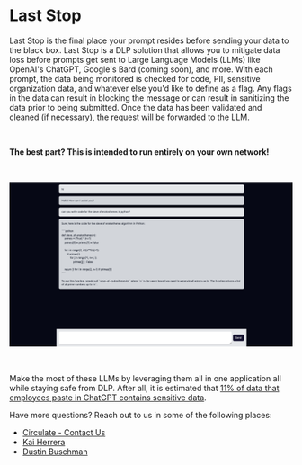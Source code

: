 # Last Stop 

Last Stop is the final place your prompt resides before sending your data to the black box. Last Stop is a DLP solution that allows you to mitigate data loss before prompts get sent to Large Language Models (LLMs) like OpenAI's ChatGPT, Google's Bard (coming soon), and more. With each prompt, the data being monitored is checked for code, PII, sensitive organization data, and whatever else you'd like to define as a flag. Any flags in the data can result in blocking the message or can result in sanitizing the data prior to being submitted. Once the data has been validated and cleaned (if necessary), the request will be forwarded to the LLM.

<br />

__The best part? This is intended to run entirely on your own network!__

<br />

![Example image of LLM functionality](assets/example.png)

<br />

Make the most of these LLMs by leveraging them all in one application all while staying safe from DLP. After all, it is estimated that [11% of data that employees paste in ChatGPT contains sensitive data](https://www.csoonline.com/article/3691115/sharing-sensitive-business-data-with-chatgpt-could-be-risky.html).

Have more questions? Reach out to us in some of the following places:
- [Circulate - Contact Us](https://www.circulate.dev/contact)
- [Kai Herrera](https://www.linkedin.com/in/kai-herrera/)
- [Dustin Buschman](https://www.linkedin.com/in/dbuschman/)

